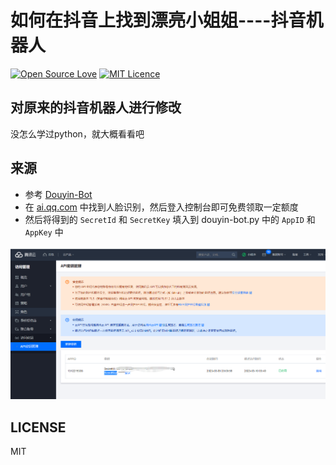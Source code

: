 # 如何在抖音上找到漂亮小姐姐----抖音机器人

[![Open Source Love](https://badges.frapsoft.com/os/v1/open-source.svg?v=103)](https://github.com/ellerbrock/open-source-badge/) [![MIT Licence](https://badges.frapsoft.com/os/mit/mit.svg?v=103)](https://opensource.org/licenses/mit-license.php)      


##  对原来的抖音机器人进行修改
没怎么学过python，就大概看看吧


## 来源
- 参考 [Douyin-Bot](https://github.com/wangshub/Douyin-Bot)
- 在 [ai.qq.com](https://ai.qq.com) 中找到人脸识别，然后登入控制台即可免费领取一定额度
- 然后将得到的 `SecretId` 和 `SecretKey` 填入到 douyin-bot.py 中的 `AppID` 和 `AppKey` 中

![](./screenshot/3.png)


## LICENSE

MIT
